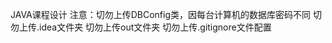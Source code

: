 JAVA课程设计
注意：切勿上传DBConfig类，因每台计算机的数据库密码不同
      切勿上传.idea文件夹
      切勿上传out文件夹
      切勿上传.gitignore文件配置
